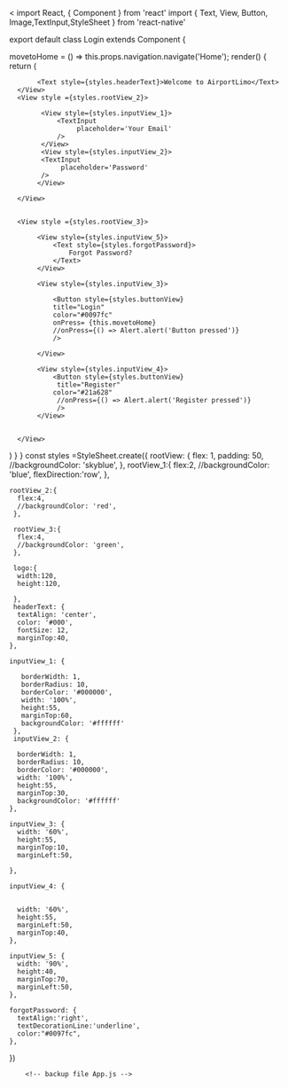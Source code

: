 
  <<backup file login.tsx>
  import React, { Component } from 'react'
import { Text, View, Button,     Image,TextInput,StyleSheet } from 'react-native'

export default class Login extends Component<any> {

  movetoHome = () => this.props.navigation.navigate('Home');
  render() {
    return (
      <View style={styles.rootView}>
      <View style ={styles.rootView_1}>
          
           <Text style={styles.headerText}>Welcome to AirportLimo</Text>
      </View>      
      <View style ={styles.rootView_2}>
      
            <View style={styles.inputView_1}>
                <TextInput                               
                     placeholder='Your Email'                                                                   
                />                                                             
            </View>
            <View style={styles.inputView_2}>
            <TextInput                               
                 placeholder='Password'                                                                   
            />                                                             
           </View>
          
      </View>
      

      <View style ={styles.rootView_3}>

           <View style={styles.inputView_5}>
               <Text style={styles.forgotPassword}>
                   Forgot Password?
               </Text>                                                           
           </View>

           <View style={styles.inputView_3}>

               <Button style={styles.buttonView}
               title="Login"
               color="#0097fc"
               onPress= {this.movetoHome}
               //onPress={() => Alert.alert('Button pressed')}
               />
               
           </View>

           <View style={styles.inputView_4}>
               <Button style={styles.buttonView}
                title="Register"
               color="#21a628"
                //onPress={() => Alert.alert('Register pressed')}
                />
           </View>

           
      </View>
   </View>
    )
  }
}
const styles =StyleSheet.create({
  rootView: {
    flex: 1,
    padding: 50,
    //backgroundColor: 'skyblue',
    },
  rootView_1:{
     flex:2,
     //backgroundColor: 'blue',
     flexDirection:'row',
    },

    rootView_2:{
      flex:4,
      //backgroundColor: 'red',
     },  

     rootView_3:{
      flex:4,
      //backgroundColor: 'green',
     },

     logo:{
      width:120,
      height:120, 
                
     },
     headerText: {
      textAlign: 'center',
      color: '#000',
      fontSize: 12,
      marginTop:40,
    },

    inputView_1: {
      
       borderWidth: 1, 
       borderRadius: 10,
       borderColor: '#000000',
       width: '100%',
       height:55,
       marginTop:60,       
       backgroundColor: '#ffffff'
     },
     inputView_2: {
      
      borderWidth: 1, 
      borderRadius: 10,
      borderColor: '#000000',
      width: '100%',
      height:55,
      marginTop:30,       
      backgroundColor: '#ffffff'
    },

    inputView_3: {      
      width: '60%',
      height:55,
      marginTop:10,
      marginLeft:50,
      
    },

    inputView_4: {
      
      
      width: '60%',
      height:55,
      marginLeft:50,
      marginTop:40,
    },

    inputView_5: {
      width: '90%',
      height:40,
      marginTop:70,
      marginLeft:50,
    },

    forgotPassword: {
      textAlign:'right',
      textDecorationLine:'underline',
      color:"#0097fc",    
    },    
})
  
  
        <!-- backup file App.js -->

<!-- /**
 * Sample React Native App
 * https://github.com/facebook/react-native
 *
 * @format
 * @flow
 */

import React from 'react';
import {
  SafeAreaView,
  StyleSheet,
  ScrollView,
  View,
  Text,
  StatusBar,
} from 'react-native';

import {
  Header,
  LearnMoreLinks,
  Colors,
  DebugInstructions,
  ReloadInstructions,
} from 'react-native/Libraries/NewAppScreen';

const App: () => React$Node = () => {
  return (
    <>
      <StatusBar barStyle="dark-content" />
      <SafeAreaView>
        <ScrollView
          contentInsetAdjustmentBehavior="automatic"
          style={styles.scrollView}>
          <Header />
          {global.HermesInternal == null ? null : (
            <View style={styles.engine}>
              <Text style={styles.footer}>Engine: Hermes</Text>
            </View>
          )}
          <View style={styles.body}>
            <View style={styles.sectionContainer}>
              <Text style={styles.sectionTitle}>Step One</Text>
              <Text style={styles.sectionDescription}>
                Edit <Text style={styles.highlight}>App.js</Text> to change this
                screen and then come back to see your edits.
              </Text>
            </View>
            <View style={styles.sectionContainer}>
              <Text style={styles.sectionTitle}>See Your Changes</Text>
              <Text style={styles.sectionDescription}>
                <ReloadInstructions />
              </Text>
            </View>
            <View style={styles.sectionContainer}>
              <Text style={styles.sectionTitle}>Debug</Text>
              <Text style={styles.sectionDescription}>
                <DebugInstructions />
              </Text>
            </View>
            <View style={styles.sectionContainer}>
              <Text style={styles.sectionTitle}>Learn More</Text>
              <Text style={styles.sectionDescription}>
                Read the docs to discover what to do next:
              </Text>
            </View>
            <LearnMoreLinks />
          </View>
        </ScrollView>
      </SafeAreaView>
    </>
  );
};

const styles = StyleSheet.create({
  scrollView: {
    backgroundColor: Colors.lighter,
  },
  engine: {
    position: 'absolute',
    right: 0,
  },
  body: {
    backgroundColor: Colors.white,
  },
  sectionContainer: {
    marginTop: 32,
    paddingHorizontal: 24,
  },
  sectionTitle: {
    fontSize: 24,
    fontWeight: '600',
    color: Colors.black,
  },
  sectionDescription: {
    marginTop: 8,
    fontSize: 18,
    fontWeight: '400',
    color: Colors.dark,
  },
  highlight: {
    fontWeight: '700',
  },
  footer: {
    color: Colors.dark,
    fontSize: 12,
    fontWeight: '600',
    padding: 4,
    paddingRight: 12,
    textAlign: 'right',
  },
});

export default App; -->
